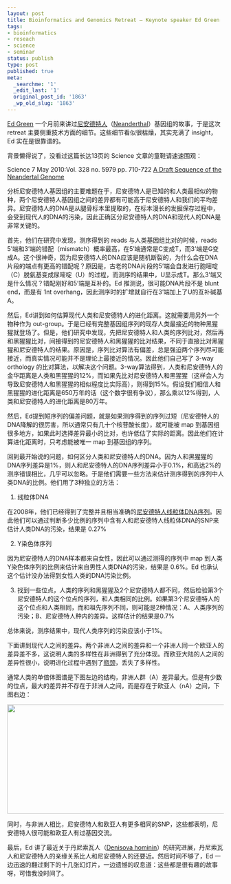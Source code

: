 ```yaml
---
layout: post
title: Bioinformatics and Genomics Retreat – Keynote speaker Ed Green
tags:
- bioinformatics
- reseach
- science
- seminar
status: publish
type: post
published: true
meta:
  _searchme: '1'
  _edit_last: '1'
  original_post_id: '1863'
  _wp_old_slug: '1863'
---
```

<a href="http://green.soe.ucsc.edu/">Ed Green</a> 一个月前来讲过<a href="http://zh.wikipedia.org/wiki/%E5%B0%BC%E5%AE%89%E5%BE%B7%E7%89%B9%E4%BA%BA">尼安德特人</a>（<a href="http://en.wikipedia.org/wiki/Neanderthal">Neanderthal</a>）基因组的故事，于是这次 retreat 主要侧重技术方面的细节。这些细节看似很枯燥，其实充满了 insight，Ed 实在是很靠谱的。

背景懒得说了，没看过这篇长达13页的 Science 文章的童鞋请速速围观：

Science 7 May 2010:Vol. 328 no. 5979 pp. 710-722
<a href="http://www.sciencemag.org/content/328/5979/710.full">A Draft Sequence of the Neandertal Genome</a>

分析尼安德特人基因组的主要难题在于，尼安德特人是已知的和人类最相似的物种，两个尼安德特人基因组之间的差异都有可能高于尼安德特人和我们的平均差异。尼安德特人的DNA是从腿骨标本里提取的，在标本漫长的发掘保存过程中，会受到现代人的DNA的污染，因此正确区分尼安德特人的DNA和现代人的DNA是非常关键的。

首先，他们在研究中发现，测序得到的 reads 与人类基因组比对的时候，reads 5’端和3’端的错配（mismatch）概率最高，在5’端通常是C变成T，而3’端是G变成A。这个很神奇，因为尼安德特人的DNA应该是随机断裂的，为什么会在DNA片段的端点有更高的错配呢？原因是，古老的DNA片段的5’端会自发进行胞嘧啶（C）脱氨基变成尿嘧啶（U）的过程，而测序的结果中，U显示成T。那么3’端又是什么情况？错配刚好和5’端是互补的。Ed 推测说，很可能DNA片段不是 blunt end，而是有 1nt overhang，因此测序时的扩增就自行在3’端加上了U的互补碱基A。

然后，Ed讲到如何估算现代人类和尼安德特人的进化距离。这就需要用另外一个物种作为 out-group。于是已经有完整基因组序列的现存人类最接近的物种黑猩猩就登场了。但是，他们研究中发现，先把尼安德特人和人类的序列比对，然后再和黑猩猩比对，间接得到的尼安德特人和黑猩猩的比对结果，不同于直接比对黑猩猩和尼安德特人的结果。原因是，序列比对算法有偏差，总是强迫两个序列尽可能接近，而真实情况可能并不是理论上最接近的情况。因此他们自己写了 3-way orthology 的比对算法，以解决这个问题。3-way算法得到，人类和尼安德特人的金华距离是人类和黑猩猩的12%，而如果先比对尼安德特人和黑猩猩（这样会人为导致尼安德特人和黑猩猩的相似程度比实际高），则得到15%。假设我们相信人和黑猩猩的进化距离是650万年的话（这个数字很有争议），那么乘以12%得到，人类和尼安德特人的进化距离是80万年。

然后，Ed提到短序列的偏差问题，就是如果测序得到的序列过短（尼安德特人的DNA降解的很厉害，所以通常只有几十个核苷酸长度），就可能被 map 到基因组很多地方，如果此时选择差异最小的比对，也许低估了实际的距离。因此他们在计算进化距离时，只考虑能被唯一 map 到基因组的序列。

回到最开始说的问题，如何区分人类和尼安德特人的DNA。因为人和黑猩猩的DNA序列差异是1%，则人和尼安德特人的DNA序列差异小于0.1%，和高达2%的测序错误相比，几乎可以忽略。于是他们需要一些方法来估计测序得到的序列中人类DNA的比例。他们用了3种独立的方法：

1. 线粒体DNA

在2008年，他们已经得到了完整并且相当准确的<a href="http://www.ncbi.nlm.nih.gov/pmc/articles/PMC2602844/">尼安德特人线粒体DNA序列</a>。因此他们可以通过判断多少比例的序列中含有人和尼安德特人线粒体DNA的SNP来估计人类DNA的污染，结果是 0.27%

2. Y染色体序列

因为尼安德特人的DNA样本都来自女性，因此可以通过测得的序列中 map 到人类Y染色体序列的比例来估计来自男性人类DNA的污染，结果是 0.6%。Ed 也承认这个估计没办法得到女性人类的DNA污染比例。

3. 找到一些位点，人类的序列和黑猩猩及2个尼安德特人都不同，然后检验第3个尼安德特人的这个位点的序列，和人类相同的比例。如果第3个尼安德特人的这个位点和人类相同，而和祖先序列不同，则可能是2种情况：A、人类序列的污染；B、尼安德特人种内的差异。这样估计的结果是0.7%

总体来说，测序结果中，现代人类序列的污染应该小于1%。

下面讲到现代人之间的差异。两个非洲人之间的差异和一个非洲人同一个欧亚人的差异差不多，这说明人类的多样性在非洲得到了充分体现。而欧亚大陆的人之间的差异性很小，说明进化过程中遇到了<a href="http://en.wikipedia.org/wiki/History_of_Eurasia#Population_bottleneck">瓶颈</a>，丢失了多样性。

通常人类的单倍体图谱是下图左边的结构，非洲人群（A）差异最大。但是有少数的位点，最大的差异并不存在于非洲人之间，而是存在于欧亚人（nA）之间，下图右边：

<a href="http://azaleasays.com/wp-content/uploads/2011/09/haplotype.png"><img class="alignright size-full wp-image-1864" title="haplotype" src="http://azaleasays.com/wp-content/uploads/2011/09/haplotype.png" alt="" width="763" height="253" /></a>

同时，与非洲人相比，尼安德特人和欧亚人有更多相同的SNP，这些都表明，尼安德特人很可能和欧亚人有过基因交流。

最后，Ed 讲了最近关于丹尼索瓦人（<a href="http://en.wikipedia.org/wiki/Denisova_hominin">Denisova hominin</a>）的研究进展，丹尼索瓦人和尼安德特人的亲缘关系比人和尼安德特人的还要近。然后时间不够了，Ed 一边迅速的翻过剩下的十几张幻灯片，一边遗憾的叹息道：这些都是很有趣的故事呀，可惜我没时间了。

